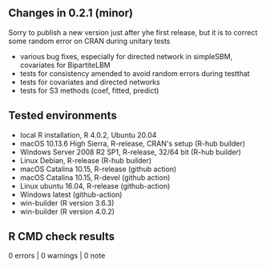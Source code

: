 
## Changes in 0.2.1 (minor)

Sorry to publish a new version just after yhe first release, but it is to correct
some random error on CRAN during unitary tests

* various bug fixes, especially for directed network in simpleSBM, covariates for BipartiteLBM
* tests for consistency amended to avoid random errors during testthat
* tests for covariates and directed networks
* tests for S3 methods (coef, fitted, predict)

## Tested environments

* local R installation, R 4.0.2, Ubuntu 20.04
* macOS 10.13.6 High Sierra, R-release, CRAN's setup (R-hub builder)
* Windows Server 2008 R2 SP1, R-release, 32/64 bit (R-hub builder)
* Linux Debian, R-release (R-hub builder)
* macOS Catalina 10.15, R-release (github action)
* macOS Catalina 10.15, R-devel (github action)
* Linux ubuntu 16.04, R-release (github-action)
* Windows latest (github-action)
* win-builder (R version 3.6.3)
* win-builder (R version 4.0.2)

## R CMD check results

0 errors | 0 warnings | 0 note
